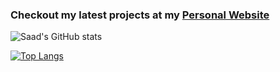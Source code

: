 ### Checkout my latest projects at my [Personal Website](https://sb.sa)

![Saad's GitHub stats](https://github-stats-api-flax.vercel.app/api?username=Saad5400&show_icons=true&theme=radical&rank_icon=percentile)

[![Top Langs](https://github-stats-api-flax.vercel.app/api/top-langs/?username=Saad5400&hide=html,css,tex&size_weight=0.5&count_weight=0.5&langs_count=10)](https://github.com/anuraghazra/github-readme-stats)
